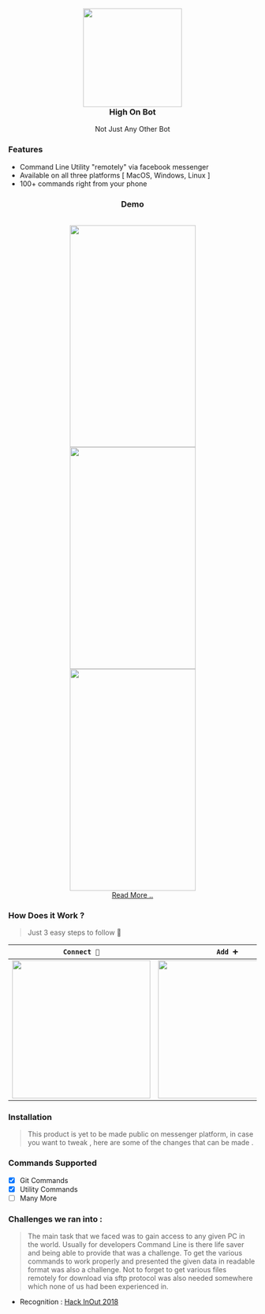 <h3 align="center">
<img width=200px height=200px src="Web/robot.png"></a><br>
High On Bot
</h3>
<div align="center">
Not Just Any Other Bot
</div>

### Features

- Command Line Utility "remotely" via facebook messenger
- Available on all three platforms [ MacOS, Windows, Linux ]
- 100+ commands right from your phone

<div align="center">
<h3> Demo </h3>
<br>
<img src="./assets/1.gif" width=255px height=450px>
<img src="./assets/2.gif" width=255px height=450px>
<img src="./assets/3.gif" width=255px height=450px>
</div>

<div align="center">
<a href="https://inishchith.github.io/highOnBot/Web/index.html"> Read More .. </a>
</div>

### How Does it Work ?

> Just 3 easy steps to follow 🚶

| `Connect 🤝`                                                | `Add ➕`                                                    | `Go` ✅                                                     |
| ----------------------------------------------------------- | ----------------------------------------------------------- | ----------------------------------------------------------- |
| <img src="./App/static/1.png" height="280px" width="280px"> | <img src="./App/static/2.png" height="280px" width="280px"> | <img src="./App/static/3.png" height="280px" width="280px"> |

### Installation

> This product is yet to be made public on messenger platform, in case you want to tweak , here are some of the changes that can be made .

### Commands Supported

- [x] Git Commands
- [x] Utility Commands
- [ ] Many More

### Challenges we ran into :

> The main task that we faced was to gain access to any given PC in the world. Usually for developers Command Line is there life saver and being able to provide that was a challenge. To get the various commands to work properly and presented the given data in readable format was also a challenge. Not to forget to get various files remotely for download via sftp protocol was also needed somewhere which none of us had been experienced in.

- Recognition : [Hack InOut 2018](http://hackinout.co)
